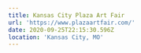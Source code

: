 ```yaml
---
title: Kansas City Plaza Art Fair
url: 'https://www.plazaartfair.com/'
date: 2020-09-25T22:15:30.596Z
location: 'Kansas City, MO'
---
```


